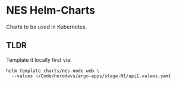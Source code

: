 # NES Helm-Charts

Charts to be used in Kubernetes.


## TLDR

Template it locally first via:
```shell
helm template charts/nes-node-web \
  --values ~/Code/herodevs/argo-apps/stage-01/api1.values.yaml
```